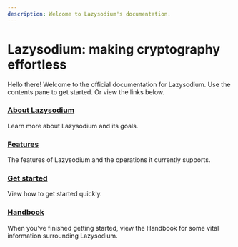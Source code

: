 ```yaml
---
description: Welcome to Lazysodium's documentation.
---
```


# Lazysodium: making cryptography effortless

Hello there! Welcome to the official documentation for Lazysodium. Use the contents pane to get started. Or view the links below.

### [About Lazysodium](home.md)

Learn more about Lazysodium and its goals.

### [Features](features.md)

The features of Lazysodium and the operations it currently supports.

### [Get started](getting-started.md)

View how to get started quickly.

### [Handbook](handbook.md)

When you've finished getting started, view the Handbook for some vital information surrounding Lazysodium.

